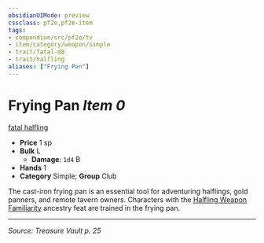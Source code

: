 ```yaml
---
obsidianUIMode: preview
cssclass: pf2e,pf2e-item
tags:
- compendium/src/pf2e/tv
- item/category/weapon/simple
- trait/fatal-d8
- trait/halfling
aliases: ["Frying Pan"]
---
```

# Frying Pan *Item 0*  
[fatal <d8>](rules/traits/fatal-d8.md "Fatal Weapon Trait")  [halfling](rules/traits/halfling.md "Halfling Ancestry & Heritage Trait")  

- **Price** 1 sp
- **Bulk** L
  - **Damage**: `1d4` B
- **Hands** 1
- **Category** Simple; **Group** Club 

The cast-iron frying pan is an essential tool for adventuring halflings, gold panners, and remote tavern owners. Characters with the [Halfling Weapon Familiarity](compendium/feats/halfling-weapon-familiarity.md) ancestry feat are trained in the frying pan.


---
*Source: Treasure Vault p. 25*